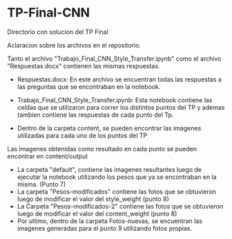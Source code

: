 # TP-Final-CNN
Directorio con solucion del TP Final 

Aclaracion sobre los archivos en el repositorio. 

Tanto el archivo "Trabajo_Final_CNN_Style_Transfer.ipynb" como el archivo "Respuestas.docx" contienen las mismas respuestas. 

- Respuestas.docx: En este archivo se encuentran todas las respuestas a las preguntas que se encontraban en la notebook.
- Trabajo_Final_CNN_Style_Transfer.ipynb: Esta notebook contiene las celdas que se utilizaron para correr los distintos puntos del TP y ademas tambien contiene las respuestas de cada punto del Tp. 

- Dentro de la carpeta content, se pueden encontrar las imagenes utilizadas para cada uno de los puntos del TP

Las imagenes obtenidas como resultado en cada punto se pueden encontrar en content/output
- La carpeta "default", contiene las imagenes resultantes luego de ejecutar la notebook utilizando los pesos que ya se encontraban en la misma. (Punto 7)
- La carpeta "Pesos-modificados" contiene las fotos que se obtuvieron luego de modificar el valor del style_weight (punto 8)
- La Carpeta "Pesos-modificados-2" contiene las fotos que se obtuvieron luego de modificar el valor del content_weight (punto 8)
- Por ultimo, dentro de la carpeta Fotos-nuevas, se encuentran las imagenes generadas para el punto 9 utilizando fotos propias.
